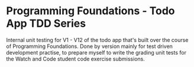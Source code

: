 # Programming Foundations - Todo App TDD Series 

Internal unit testing for V1 - V12 of the todo app that's built over the course of Programming Foundations. Done by version mainly for test driven development practise, to prepare myself to write the grading unit tests for the Watch and Code student code exercise submissions. 

